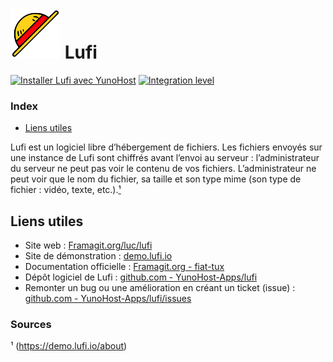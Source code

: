 # <img src="/images/lufi_logo.svg" width="80px" alt="logo de Lufi"> Lufi

[![Installer Lufi avec YunoHost](https://install-app.yunohost.org/install-with-yunohost.png)](https://install-app.yunohost.org/?app=lufi) [![Integration level](https://dash.yunohost.org/integration/lufi.svg)](https://dash.yunohost.org/appci/app/lufi)

### Index

- [Liens utiles](#liens-utiles)


Lufi est un logiciel libre d’hébergement de fichiers. Les fichiers envoyés sur une instance de Lufi sont chiffrés avant l’envoi au serveur : l’administrateur du serveur ne peut pas voir le contenu de vos fichiers.
L’administrateur ne peut voir que le nom du fichier, sa taille et son type mime (son type de fichier : vidéo, texte, etc.).[¹](#sources)


## Liens utiles

 + Site web : [Framagit.org/luc/lufi](https://framagit.org/luc/lufi)
 + Site de démonstration : [demo.lufi.io](https://demo.lufi.io/)
 + Documentation officielle : [Framagit.org - fiat-tux](https://framagit.org/fiat-tux/hat-softwares/lufi/-/wikis/home)
 + Dépôt logiciel de Lufi : [github.com - YunoHost-Apps/lufi](https://github.com/YunoHost-Apps/lufi_ynh)
 + Remonter un bug ou une amélioration en créant un ticket (issue) : [github.com - YunoHost-Apps/lufi/issues](https://github.com/YunoHost-Apps/lufi_ynh/issues)

### Sources

¹ (https://demo.lufi.io/about)
